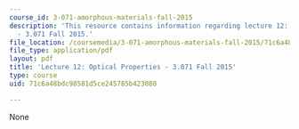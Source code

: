 ```yaml
---
course_id: 3-071-amorphous-materials-fall-2015
description: 'This resource contains information regarding lecture 12: Optical properties
  - 3.071 Fall 2015.'
file_location: /coursemedia/3-071-amorphous-materials-fall-2015/71c6a48bdc98581d5ce245785b423080_MIT3_071F15_Lecture12.pdf
file_type: application/pdf
layout: pdf
title: 'Lecture 12: Optical Properties - 3.071 Fall 2015'
type: course
uid: 71c6a48bdc98581d5ce245785b423080

---
```

None